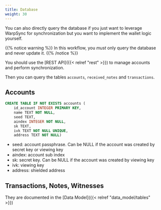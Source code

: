 ```yaml
---
title: Database
weight: 30
---
```


You can also directly query the database if you just want to leverage
WarpSync for synchronization but you want to implement the wallet logic
yourself.

{{% notice warning %}}
In this workflow, you *must* only query the database and never 
update it.
{{% /notice %}}

You should use the [REST API]({{< relref "rest" >}}) to manage
accounts and perform synchronization.

Then you can query the tables `accounts`, `received_notes`
and `transactions`.

## Accounts

```sql
CREATE TABLE IF NOT EXISTS accounts (
    id_account INTEGER PRIMARY KEY,
    name TEXT NOT NULL,
    seed TEXT,
    aindex INTEGER NOT NULL,
    sk TEXT,
    ivk TEXT NOT NULL UNIQUE,
    address TEXT NOT NULL)
```

- seed: account passphrase. Can be NULL if the account was created by secret key or viewing key
- aindex: account sub index
- sk: secret key. Can be NULL if the account was created by viewing key
- ivk: viewing key
- address: shielded address

## Transactions, Notes, Witnesses

They are documented in the [Data Model]({{< relref "data_model/tables" >}})
